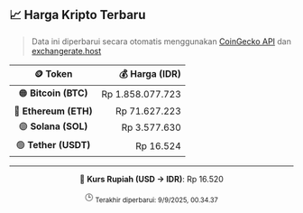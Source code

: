 

<!-- HARGA_KRIPTO -->
## 📈 Harga Kripto Terbaru

> Data ini diperbarui secara otomatis menggunakan [CoinGecko API](https://www.coingecko.com/) dan [exchangerate.host](https://exchangerate.host/)

<div align="center">

| 🪙 Token | 💰 Harga (IDR) |
|:------:|---------------:|
| 🟠 **Bitcoin (BTC)**   | Rp 1.858.077.723 |
| 🔵 **Ethereum (ETH)**  | Rp 71.627.223 |
| 🟣 **Solana (SOL)**    | Rp 3.577.630 |
| 🟢 **Tether (USDT)**   | Rp 16.524 |

---

💱 **Kurs Rupiah (USD → IDR)**: Rp 16.520

🕒 <sub>Terakhir diperbarui: 9/9/2025, 00.34.37</sub>

</div>
<!-- /HARGA_KRIPTO -->